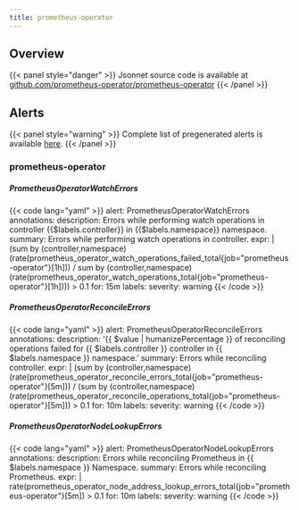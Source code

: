 ```yaml
---
title: prometheus-operator
---
```


## Overview



{{< panel style="danger" >}}
Jsonnet source code is available at [github.com/prometheus-operator/prometheus-operator](https://github.com/prometheus-operator/prometheus-operator/tree/master/jsonnet/mixin)
{{< /panel >}}

## Alerts

{{< panel style="warning" >}}
Complete list of pregenerated alerts is available [here](https://github.com/monitoring-mixins/website/blob/master/assets/prometheus-operator/alerts.yaml).
{{< /panel >}}

### prometheus-operator

##### PrometheusOperatorWatchErrors

{{< code lang="yaml" >}}
alert: PrometheusOperatorWatchErrors
annotations:
  description: Errors while performing watch operations in controller {{$labels.controller}}
    in {{$labels.namespace}} namespace.
  summary: Errors while performing watch operations in controller.
expr: |
  (sum by (controller,namespace) (rate(prometheus_operator_watch_operations_failed_total{job="prometheus-operator"}[1h])) / sum by (controller,namespace) (rate(prometheus_operator_watch_operations_total{job="prometheus-operator"}[1h]))) > 0.1
for: 15m
labels:
  severity: warning
{{< /code >}}
 
##### PrometheusOperatorReconcileErrors

{{< code lang="yaml" >}}
alert: PrometheusOperatorReconcileErrors
annotations:
  description: '{{ $value | humanizePercentage }} of reconciling operations failed
    for {{ $labels.controller }} controller in {{ $labels.namespace }} namespace.'
  summary: Errors while reconciling controller.
expr: |
  (sum by (controller,namespace) (rate(prometheus_operator_reconcile_errors_total{job="prometheus-operator"}[5m])) / (sum by (controller,namespace) (rate(prometheus_operator_reconcile_operations_total{job="prometheus-operator"}[5m])) > 0.1
for: 10m
labels:
  severity: warning
{{< /code >}}
 
##### PrometheusOperatorNodeLookupErrors

{{< code lang="yaml" >}}
alert: PrometheusOperatorNodeLookupErrors
annotations:
  description: Errors while reconciling Prometheus in {{ $labels.namespace }} Namespace.
  summary: Errors while reconciling Prometheus.
expr: |
  rate(prometheus_operator_node_address_lookup_errors_total{job="prometheus-operator"}[5m]) > 0.1
for: 10m
labels:
  severity: warning
{{< /code >}}
 
